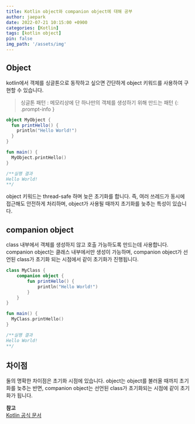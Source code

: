 ```yaml
---
title: Kotlin object와 companion object에 대해 공부
author: jaepark
date: 2022-07-21 10:15:00 +0900
categories: [Kotlin]
tags: [kotlin object]
pin: false
img_path: '/assets/img'
---
```

## **Object**
kotlin에서 객체를 싱글톤으로 동작하고 싶으면 간단하게 object 키워드를 사용하여 구현할 수 있습니다. 
> 싱글톤 패턴 : 메모리상에 단 하나만의 객체를 생성하기 위해 만드는 패턴
{: .prompt-info }

```kotlin
object MyObject {
  fun printHello() {
    println("Hello World!")
  }
}

fun main() {
  MyObject.printHello()
}

/**실행 결과
Hello World!
**/
```
object 키워드는 thread-safe 하며 늦은 초기화를 합니다. 즉, 여러 쓰레드가 동시에 접근해도 안전하게 처리하며, object가 사용될 때까지 초기화를 늦추는 특성이 있습니다.

## **companion object**

class 내부에서 객체를 생성하지 않고 호출 가능하도록 만드는데 사용합니다. companion object는 클래스 내부에서만 생성이 가능하며, 
companion object가 선언된 class가 초기화 되는 시점에서 같이 초기화가 진행됩니다.

```kotlin
class MyClass {
    companion object {
        fun printHello() {
            println("Hello World!")
        }
    }
}

fun main() {
  MyClass.printHello()
}

/**실행 결과
Hello World!
**/
```

## **차이점**
둘의 명확한 차이점은 초기화 시점에 있습니다. object는 object를 불러올 때까지 초기화를 늦추는 반면, companion object는 선언된 class가 초기화되는 시점에 같이 초기화가 됩니다.

**참고**  
[Kotlin 공식 문서](https://kotlinlang.org/docs/object-declarations.html#semantic-difference-between-object-expressions-and-declarations)
